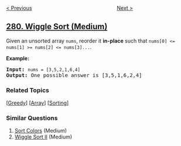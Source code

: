 <!--|This file generated by command(leetcode description); DO NOT EDIT.    |-->
<!--+----------------------------------------------------------------------+-->
<!--|@author    openset <openset.wang@gmail.com>                           |-->
<!--|@link      https://github.com/openset                                 |-->
<!--|@home      https://github.com/openset/leetcode                        |-->
<!--+----------------------------------------------------------------------+-->

[< Previous](../perfect-squares "Perfect Squares")
　　　　　　　　　　　　　　　　
[Next >](../zigzag-iterator "Zigzag Iterator")

## [280. Wiggle Sort (Medium)](https://leetcode.com/problems/wiggle-sort "摆动排序")

<p>Given an unsorted array <code>nums</code>, reorder it <b>in-place</b> such that <code>nums[0] &lt;= nums[1] &gt;= nums[2] &lt;= nums[3]...</code>.</p>

<p><b>Example:</b></p>

<pre>
<b>Input:</b> <code>nums = [3,5,2,1,6,4]</code>
<b>Output:</b> One possible answer is [3,5,1,6,2,4]</pre>

### Related Topics
  [[Greedy](../../tag/greedy/README.md)]
  [[Array](../../tag/array/README.md)]
  [[Sorting](../../tag/sorting/README.md)]

### Similar Questions
  1. [Sort Colors](../sort-colors) (Medium)
  1. [Wiggle Sort II](../wiggle-sort-ii) (Medium)
